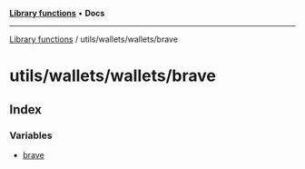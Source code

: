 [**Library functions**](../../../../README.md) • **Docs**

***

[Library functions](../../../../modules.md) / utils/wallets/wallets/brave

# utils/wallets/wallets/brave

## Index

### Variables

- [brave](variables/brave.md)
